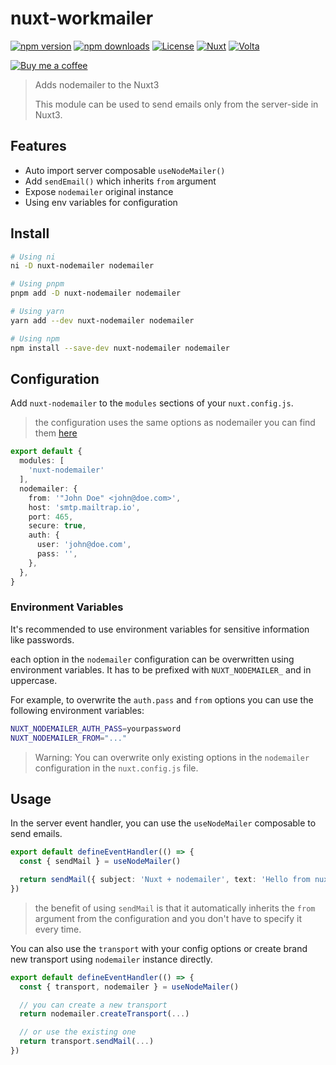 # nuxt-workmailer
[![npm version][npm-version-src]][npm-version-href]
[![npm downloads][npm-downloads-src]][npm-downloads-href]
[![License][license-src]][license-href]
[![Nuxt][nuxt-src]][nuxt-href]
[![Volta][volta-src]][volta-href]

[![Buy me a coffee][buymecoffee-src]][buymeacoffee-href]

> Adds nodemailer to the Nuxt3
> 
> This module can be used to send emails only from the server-side in Nuxt3.

## Features
- Auto import server composable `useNodeMailer()`
- Add `sendEmail()` which inherits `from` argument
- Expose `nodemailer` original instance
- Using env variables for configuration

<!-- INSTALL/ -->
## Install

```bash
# Using ni
ni -D nuxt-nodemailer nodemailer

# Using pnpm
pnpm add -D nuxt-nodemailer nodemailer

# Using yarn
yarn add --dev nuxt-nodemailer nodemailer

# Using npm
npm install --save-dev nuxt-nodemailer nodemailer
```
<!-- /INSTALL -->

## Configuration

Add `nuxt-nodemailer` to the `modules` sections of your `nuxt.config.js`. 

> the configuration uses the same options as nodemailer you can find them [here](https://nodemailer.com/smtp/)
  
  ```ts
  export default {
    modules: [
      'nuxt-nodemailer'
    ],
    nodemailer: {
      from: '"John Doe" <john@doe.com>',
      host: 'smtp.mailtrap.io',
      port: 465,
      secure: true,
      auth: {
        user: 'john@doe.com',
        pass: '',
      },
    },
  }
```

### Environment Variables
It's recommended to use environment variables for sensitive information like passwords.

each option in the `nodemailer` configuration can be overwritten using environment variables. It has to be prefixed with `NUXT_NODEMAILER_` and in uppercase.

For example, to overwrite the `auth.pass` and `from` options you can use the following environment variables:

```bash
NUXT_NODEMAILER_AUTH_PASS=yourpassword
NUXT_NODEMAILER_FROM="..."
```

> Warning: You can overwrite only existing options in the `nodemailer` configuration in the `nuxt.config.js` file.


## Usage
In the server event handler, you can use the `useNodeMailer` composable to send emails.

```ts
export default defineEventHandler(() => {
  const { sendMail } = useNodeMailer()

  return sendMail({ subject: 'Nuxt + nodemailer', text: 'Hello from nuxt-nodemailer!', to: 'john@doe.com' })
})
```
> the benefit of using `sendMail` is that it automatically inherits the `from` argument from the configuration and you don't have to specify it every time.

You can also use the `transport` with your config options or create brand new transport using `nodemailer` instance directly.

```ts
export default defineEventHandler(() => {
  const { transport, nodemailer } = useNodeMailer()

  // you can create a new transport
  return nodemailer.createTransport(...)

  // or use the existing one
  return transport.sendMail(...)
})
```

[npm-version-src]: https://img.shields.io/npm/v/nuxt-nodemailer/latest.svg?style=flat&colorA=18181B&colorB=28CF8D
[npm-version-href]: https://npmjs.com/package/nuxt-nodemailer

[npm-downloads-src]: https://img.shields.io/npm/dt/nuxt-nodemailer.svg?style=flat&colorA=18181B&colorB=28CF8D
[npm-downloads-href]: https://npmjs.com/package/nuxt-nodemailer

[license-src]: https://img.shields.io/npm/l/nuxt-nodemailer.svg?style=flat&colorA=18181B&colorB=28CF8D
[license-href]: https://npmjs.com/package/nuxt-nodemailer

[nuxt-src]: https://img.shields.io/badge/Nuxt-18181B?logo=nuxt.js
[nuxt-href]: https://nuxt.com

[volta-src]: https://user-images.githubusercontent.com/904724/209143798-32345f6c-3cf8-4e06-9659-f4ace4a6acde.svg
[volta-href]: https://volta.net/kleinpetr/nuxt-nodemailer

[buymecoffee-src]: https://www.buymeacoffee.com/assets/img/custom_images/orange_img.png
[buymeacoffee-href]: https://www.buymeacoffee.com/kleinpetr
